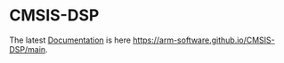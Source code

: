# CMSIS-DSP

The latest [Documentation](https://arm-software.github.io/CMSIS-DSP/main) is here https://arm-software.github.io/CMSIS-DSP/main.
